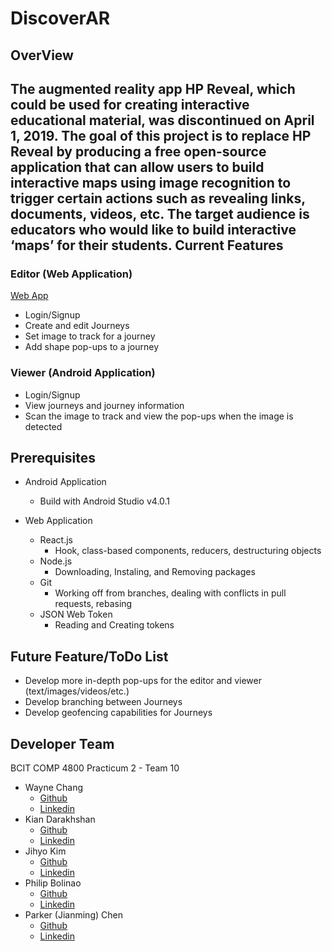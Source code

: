 # DiscoverAR
OverView
-
The augmented reality app HP Reveal, which could be used for creating interactive educational material, was discontinued on April 1, 2019. The goal of this project is to replace HP Reveal by producing a free open-source application that can allow users to build interactive maps using image recognition to trigger certain actions such as revealing links, documents, videos, etc. The target audience is educators who would like to build interactive ‘maps’ for their students.
Current Features
-
### Editor (Web Application)
[Web App](https://discover-ar-dev.herokuapp.com/)
* Login/Signup
* Create and edit Journeys
* Set image to track for a journey
* Add shape pop-ups to a journey

### Viewer (Android Application)

* Login/Signup
* View journeys and journey information
* Scan the image to track and view the pop-ups when the image is detected

Prerequisites
-
* Android Application
	* Build with Android Studio v4.0.1 

* Web Application
	* React.js
		* Hook, class-based components, reducers, destructuring objects
	* Node.js
		* Downloading, Instaling, and Removing packages
	* Git
		* Working off from branches, dealing with conflicts in pull requests, rebasing
	* JSON Web Token
		* Reading and Creating tokens
	
**Future Feature/ToDo List**
-
* Develop more in-depth pop-ups for the editor and viewer (text/images/videos/etc.)
* Develop branching between Journeys
* Develop geofencing capabilities for Journeys
	
**Developer Team** <br />
-
 BCIT COMP 4800 Practicum 2 - Team 10
   - Wayne Chang 
   		- [Github](https://github.com/Monrch92)
		- [Linkedin](https://www.linkedin.com/in/waynechang851/)
   - Kian Darakhshan
   		- [Github](https://github.com/kdarakhshan)
		- [Linkedin](https://www.linkedin.com/in/kian-darakhshan/)
   - Jihyo Kim
   		- [Github](https://github.com/kimjihyo)
		- [Linkedin](https://www.linkedin.com/in/jihyo-kim-084338156/)
   - Philip Bolinao
   		- [Github](https://github.com/pbolinao)
		- [Linkedin](https://www.linkedin.com/in/philip-bolinao-9b6a761a6/) 
   - Parker (Jianming) Chen
   		- [Github](https://github.com/JianmingChen)
		- [Linkedin](https://www.linkedin.com/in/jianming-parker-chen-aa5313159/)

